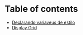 # Table of contents

* [Declarando variaveus de estilo](README.md)
* [Display Grid](display-grid.md)
